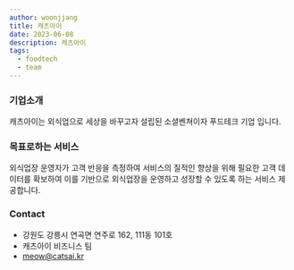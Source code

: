 ```yaml
---
author: woonjjang
title: 캐츠아이
date: 2023-06-08
description: 캐츠아이
tags:
  - foodtech
  - team
---
```


### 기업소개

캐츠아이는 외식업으로 세상을 바꾸고자 설립된 소셜벤쳐이자 푸드테크 기업 입니다.

### 목표로하는 서비스

외식업장 운영자가 고객 반응을 측정하여 서비스의 질적인 향상을 위해 필요한 고객 데이터를 확보하여 이를 기반으로 외식업장을 운영하고 성장할 수 있도록 하는 서비스 제공합니다.

### Contact

- 강원도 강릉시 연곡면 연주로 162, 111동 101호
- 캐츠아이 비즈니스 팀
- meow@catsai.kr